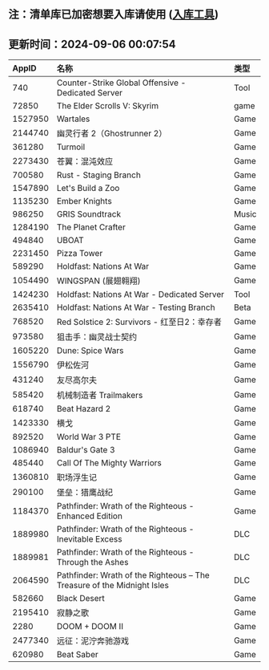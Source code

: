## 注：清单库已加密想要入库请使用 ([入库工具](https://github.com/BlankTMing/ManifestAutoUpdate/releases))

## 更新时间：2024-09-06 00:07:54
| AppID | 名称 | 类型  |
| :-------------------- | :----------------------------- | :----------- |
| 740 | Counter-Strike Global Offensive - Dedicated Server| Tool |
| 72850 | The Elder Scrolls V: Skyrim| game |
| 1527950 | Wartales| Game |
| 2144740 | 幽灵行者 2（Ghostrunner 2）| Game |
| 361280 | Turmoil| Game |
| 2273430 | 苍翼：混沌效应| Game |
| 700580 | Rust - Staging Branch| Game |
| 1547890 | Let's Build a Zoo| Game |
| 1135230 | Ember Knights| Game |
| 986250 | GRIS Soundtrack| Music |
| 1284190 | The Planet Crafter| Game |
| 494840 | UBOAT| Game |
| 2231450 | Pizza Tower| Game |
| 589290 | Holdfast: Nations At War| Game |
| 1054490 | WINGSPAN (展翅翱翔)| Game |
| 1424230 | Holdfast: Nations At War - Dedicated Server| Tool |
| 2635410 | Holdfast: Nations At War - Testing Branch| Beta |
| 768520 | Red Solstice 2: Survivors - 红至日2：幸存者| Game |
| 973580 | 狙击手：幽灵战士契约| Game |
| 1605220 | Dune: Spice Wars| Game |
| 1556790 | 伊松佐河| Game |
| 431240 | 友尽高尔夫| Game |
| 585420 | 机械制造者 Trailmakers| Game |
| 618740 | Beat Hazard 2| Game |
| 1423330 | 横戈| Game |
| 892520 | World War 3 PTE| Game |
| 1086940 | Baldur's Gate 3| Game |
| 485440 | Call Of The Mighty Warriors| Game |
| 1360810 | 职场浮生记| Game |
| 290100 | 堡垒：猎鹰战纪| Game |
| 1184370 | Pathfinder: Wrath of the Righteous - Enhanced Edition| Game |
| 1889980 | Pathfinder: Wrath of the Righteous - Inevitable Excess| DLC |
| 1889981 | Pathfinder: Wrath of the Righteous - Through the Ashes| DLC |
| 2064590 | Pathfinder: Wrath of the Righteous – The Treasure of the Midnight Isles| DLC |
| 582660 | Black Desert| Game |
| 2195410 | 寂静之歌| Game |
| 2280 | DOOM + DOOM II| Game |
| 2477340 | 远征：泥泞奔驰游戏| Game |
| 620980 | Beat Saber| Game |
